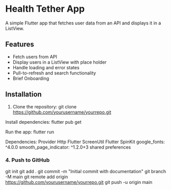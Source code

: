 # Health Tether App

A simple Flutter app that fetches user data from an API and displays it in a ListView.

## Features
- Fetch users from API
- Display users in a ListView with place holder
- Handle loading and error states
- Pull-to-refresh and search functionality
- Brief Onboarding

## Installation
1. Clone the repository:
   git clone https://github.com/yourusername/yourrepo.git

Install dependencies:
flutter pub get

Run the app:
flutter run

Dependencies:
Provider
Http
Flutter ScreenUtil
Flutter SpinKit
google_fonts: ^4.0.0
smooth_page_indicator: ^1.2.0+3
shared preferences


### 4. **Push to GitHub**
git init
git add .
git commit -m "Initial commit with documentation"
git branch -M main
git remote add origin https://github.com/yourusername/yourrepo.git
git push -u origin main

